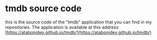 # tmdb source code
this is the source code of the "tmdb" application that you can find in my repositories. The application is available at this address [https://atabonidev.github.io/tmdb/](https://atabonidev.github.io/tmdb/)
